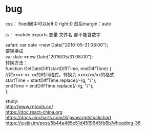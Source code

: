 # bug
css：
fixed居中可以left:0 right:0 然后margin：auto

js：
module.exports 变量 文件名 都不能含数字

safari:
var date =new Date("2016-05-31 08:00");  
要转换成  
var date =new Date("2016/05/31 08:00");  
转换方法：  
function GetDateDiff(startDiffTime, endDiffTime) {      
            //将xxxx-xx-xx的时间格式，转换为 xxxx/xx/xx的格式   
            startTime = startDiffTime.replace(/\-/g, "/");  
            endTime = endDiffTime.replace(/\-/g, "/");  
};  

study:  
http://www.rntools.co/  
https://doc.react-china.org  
https://docs.amcharts.com/3/javascriptstockchart
https://juejin.im/post/5b44a485e51d4519945fb6b7#heading-36
